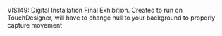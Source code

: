 VIS149: Digital Installation Final Exhibition. 
Created to run on TouchDesigner, will have to change null to your background to properly capture movement 
